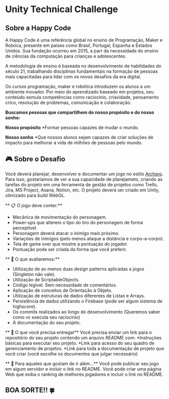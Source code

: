 # Unity Technical Challenge

## Sobre a Happy Code

A Happy Code é uma referência global no ensino de Programação, Maker e Robóca, presente em países como Brasil, Portugal, Espanha e Estados Unidos. Sua fundação ocorreu em 2015, a parr da necessidade do ensino de ciências da computação para crianças e adolescentes.

A metodologia de ensino é baseada no desenvolvimento de habilidades do século 21, trabalhando disciplinas fundamentais na formação de pessoas mais capacitadas para lidar com os novos desafios da era digital.

Os cursos programação, maker e robótica introduzem os alunos a um ambiente inovador. Por meio do aprendizado baseado em projetos, seu conteúdo esmula competências como raciocínio, criavidade, pensamento críco, resolução de problemas, comunicação e colaboração.

**Buscamos pessoas que compartilhem do nosso propósito e do nosso sonho:**

**Nosso propósito**
*Formar pessoas capazes de mudar o mundo.

**Nosso sonho**
*Que nossos alunos sejam capazes de criar soluções de impacto para melhorar a vida de milhões de pessoas pelo mundo.

## 🎮 Sobre o Desafio 

Você deverá planejar, desenvolver e documentar um jogo no estilo [Archero](https://play.google.com/store/apps/details?id=com.habby.archero&hl=en&gl=US).
Para isso, gostaríamos de ver a sua capacidade de planejameto, criando as tarefas do projeto em uma ferramenta de gestão de projetos como Trello, Jira, MS Project, Asana, Notion, etc.
O projeto deverá ser criado em Unity, otimizado para build WebGL.

** 📋 O jogo deve conter:**
* Mecânica de movimentação do personagem.
* Power-ups que alterem o tipo do tiro do personagem de forma perceptível.
* Personagem deverá atacar o inimigo mais próximo.
* Variações de inimigos (pelo menos ataque a distância e corpo-a-corpo).
* Tela de game over que mostre a pontuação do jogador.
* Pontuação pode ser criada da forma que você preferir.

** 👀 O que avaliaremos:**
* Utilização de ao menos duas design patterns aplicadas a jogos (Singleton não vale).
* Utilização de ScriptableObjects.
* Código legível. Sem necessidade de comentários.
* Aplicação de conceitos de Orientação à Objeto.
* Utilização de estruturas de dados diferentes de Listas e Arrays.
* Persistência de dados utilizando o Firebase (pode ser algum sistema de highscore).
* Os commits realizados ao longo do desenvolvimento (Queremos saber como vc executa seu raciocínio)
* A documentação do seu projeto.

** 🚚 O que você precisa entregar**
Você precisa enviar um link para o repositório do seu projeto contendo um arquivo README com:
*Instruções básicas para executar seu projeto.
*Link para acesso do seu quadro de gerenciamento de projetos.
*Link para toda a documentação de projeto que você criar (você escolhe os documentos que julgar necessário)

** 🚀 Para aqueles que gostam de ir além...**
Você pode publicar seu jogo em algum servidor e incluir o link no README.
Você pode criar uma página Web que exiba o ranking de melhores jogadores e incluir o link no README.

## BOA SORTE!! 🍀

